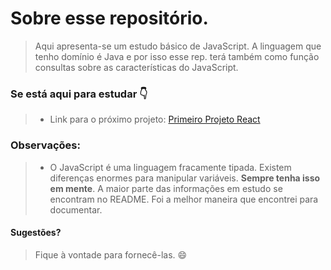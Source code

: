
# Sobre esse repositório.
> Aqui apresenta-se um estudo básico de JavaScript.
> A linguagem que tenho domínio é Java e por isso esse rep. terá também como função consultas sobre as características do JavaScript.

### Se está aqui para estudar :point_down:
> - Link para o próximo projeto: [Primeiro Projeto React](https://github.com/DFMaia/primeiro-projeto-react)

### Observações:
> - O JavaScript é uma linguagem fracamente tipada. Existem diferenças enormes para manipular variáveis. **Sempre tenha isso em mente**.
> A maior parte das informações em estudo se encontram no README. Foi a melhor maneira que encontrei para documentar.
#### Sugestões?
> Fique à vontade para fornecê-las. :smile: